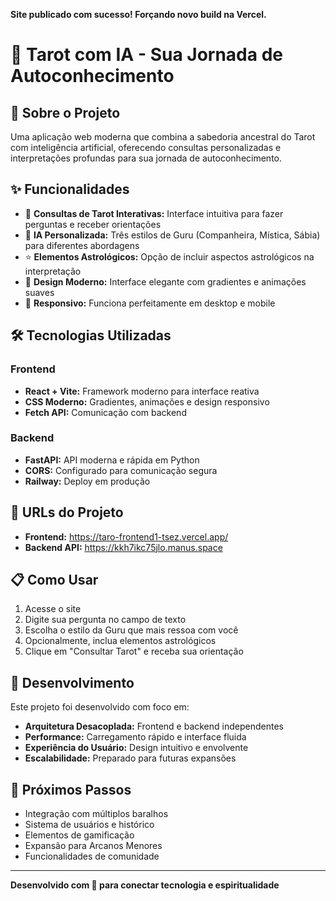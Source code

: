 **Site publicado com sucesso! Forçando novo build na Vercel.**
# 🔮 Tarot com IA - Sua Jornada de Autoconhecimento

## 🌟 Sobre o Projeto

Uma aplicação web moderna que combina a sabedoria ancestral do Tarot com inteligência artificial, oferecendo consultas personalizadas e interpretações profundas para sua jornada de autoconhecimento.

## ✨ Funcionalidades

- 🎴 **Consultas de Tarot Interativas:** Interface intuitiva para fazer perguntas e receber orientações
- 🤖 **IA Personalizada:** Três estilos de Guru (Companheira, Mística, Sábia) para diferentes abordagens
- ⭐ **Elementos Astrológicos:** Opção de incluir aspectos astrológicos na interpretação
- 🎨 **Design Moderno:** Interface elegante com gradientes e animações suaves
- 📱 **Responsivo:** Funciona perfeitamente em desktop e mobile

## 🛠️ Tecnologias Utilizadas

### Frontend
- **React + Vite:** Framework moderno para interface reativa
- **CSS Moderno:** Gradientes, animações e design responsivo
- **Fetch API:** Comunicação com backend

### Backend
- **FastAPI:** API moderna e rápida em Python
- **CORS:** Configurado para comunicação segura
- **Railway:** Deploy em produção

## 🚀 URLs do Projeto

- **Frontend:** https://taro-frontend1-tsez.vercel.app/
- **Backend API:** https://kkh7ikc75jlo.manus.space

## 📋 Como Usar

1. Acesse o site
2. Digite sua pergunta no campo de texto
3. Escolha o estilo da Guru que mais ressoa com você
4. Opcionalmente, inclua elementos astrológicos
5. Clique em "Consultar Tarot" e receba sua orientação

## 🔧 Desenvolvimento

Este projeto foi desenvolvido com foco em:
- **Arquitetura Desacoplada:** Frontend e backend independentes
- **Performance:** Carregamento rápido e interface fluida
- **Experiência do Usuário:** Design intuitivo e envolvente
- **Escalabilidade:** Preparado para futuras expansões

## 🎯 Próximos Passos

- Integração com múltiplos baralhos
- Sistema de usuários e histórico
- Elementos de gamificação
- Expansão para Arcanos Menores
- Funcionalidades de comunidade

---

**Desenvolvido com 💜 para conectar tecnologia e espiritualidade**
